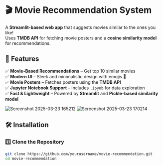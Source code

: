 # 🎬 Movie Recommendation System

A **Streamlit-based web app** that suggests movies similar to the ones you like!  
Uses **TMDB API** for fetching movie posters and a **cosine similarity model** for recommendations.

## 🚀 Features
✅ **Movie-Based Recommendations** – Get top 10 similar movies  
✅ **Modern UI** – Sleek and minimalistic design with emojis 🎉  
✅ **Movie Posters** – Fetches posters using the **TMDB API**  
✅ **Jupyter Notebook Support** – Includes `.ipynb` for data exploration  
✅ **Fast & Lightweight** – Powered by **Streamlit** and **Pickle-based similarity model**  


![Screenshot 2025-03-23 165212](https://github.com/user-attachments/assets/3c33e895-e5f8-44dc-8c47-413da077cc8f)
![Screenshot 2025-03-23 170214](https://github.com/user-attachments/assets/e40745e2-19d6-42f6-8ec7-73cbd1632033)

## 🛠️ Installation
### **1️⃣ Clone the Repository**
```sh
git clone https://github.com/yourusername/movie-recommendation.git
cd movie-recommendation
